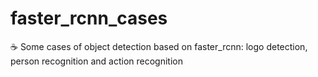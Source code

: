 # faster_rcnn_cases
:coffee: Some cases of object detection based on faster_rcnn: logo detection, person recognition and action recognition
